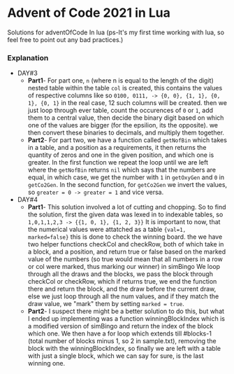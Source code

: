 # Advent of Code 2021 in Lua
Solutions for adventOfCode In lua (ps-It's my first time working with lua, so feel free to point out any bad practices.)

### Explanation
- DAY#3
	- **Part1**- For part one, `n` (where n is equal to the length of the digit)
	  nested table within the table `col` is created, this contains the values
	  of respective columns like so `0100, 0111, -> {0, 0}, {1, 1}, {0, 1}, {0,
	  1}` in the real case, 12 such columns will be created. then we just loop
	  through ever table, count the occurences of `0` or `1`, add them to a
	  central value, then decide the binary digit based on which one of the
	  values are bigger (for the epsilion, its the opposite). we then convert
	  these binaries to decimals, and multiply them together.
	- **Part2**- For part two, we have a function called `getNofBin` which takes
	  in a table, and a position as a requirements, it then returns the
	  quantity of zeros and one in the given position, and which one is
	  greater. In the first function we repeat the loop until we are left where
	  the `getNofBin` returns `nil` which says that the numbers are equal, in
	  which case, we get the number with `1` in `getOxyGen` and `0` in
	  `getCo2Gen`. In the second function, for `getCo2Gen` we invert the
	  values, so `greater = 0 -> greater = 1` and vice versa.
- DAY#4
	- **Part1**- This solution involved a lot of cutting and chopping. So to
	  find the solution, first the given data was lexed in to indexable tables,
	  so `1,0,1,1,2,3 -> {{1, 0, 1}, {1, 2, 3}}` It is important to now, that
	  the numerical values were attatched as a table `{val=1, marked=false}`
	  this is done to check the winning board. the we have two helper functions
	  checkCol and checkRow, both of which take in a block, and a position,
	  and return true or false based on the marked value of the numbers (so
	  true would mean that all numbers in a row or col were marked, thus
	  marking our winner) in simBingo We loop through all the draws and the
	  blocks, we pass the block through checkCol or checkRow, which if
	  returns true, we end the function there and return the block, and the
	  draw before the current draw, else we just loop through all the num
	  values, and if they match the draw value, we "mark" them by setting
	  `marked = true`.
	- **Part2**- I suspect there might be a better solution to do this, but
	  what I ended up implementing was a function winningBlockIndex which is
	  a modified version of simBingo and return the index of the block which
	  one. We then have a for loop which extends till #blocks-1 (total number
	  of blocks minus 1, so 2 in sample.txt), removing the block with the
	  winningBlockIndex, so finally we are left with a table with just a
	  single block, which we can say for sure, is the last winning one.
	

